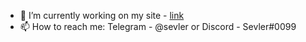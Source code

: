- 🔭 I’m currently working on my site - [link](https://sevlersite.herokuapp.com/)
- 📫 How to reach me: Telegram - @sevler or Discord - Sevler#0099
